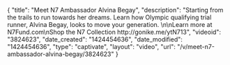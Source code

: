 {
    "title": "Meet N7 Ambassador Alvina Begay",
    "description": "Starting from the trails to run towards her dreams. Learn how Olympic qualifying trial runner, Alvina Begay, looks to move your generation. \n\nLearn more at N7Fund.com\nShop the N7 Collection http:\/\/gonike.me\/ytN713",
    "videoid": "3824623",
    "date_created": "1424454636",
    "date_modified": "1424454636",
    "type": "captivate",
    "layout": "video",
    "url": "\/v\/meet-n7-ambassador-alvina-begay\/3824623"
}